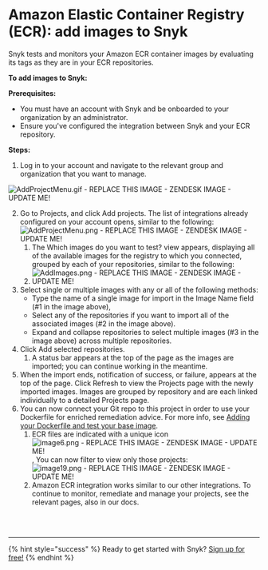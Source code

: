 # Amazon Elastic Container Registry \(ECR\): add images to Snyk

Snyk tests and monitors your Amazon ECR container images by evaluating its tags as they are in your ECR repositories.

**To add images to Snyk:**

**Prerequisites:**

* You must have an account with Snyk and be onboarded to your organization by an administrator.
* Ensure you've configured the integration between Snyk and your ECR repository.

**Steps:**

1. Log in to your account and navigate to the relevant group and organization that you want to manage.

![AddProjectMenu.gif - REPLACE THIS IMAGE - ZENDESK IMAGE - UPDATE ME!](https://support.snyk.io/hc/article_attachments/360007147318/uuid-da316a4a-c823-cf03-f37f-5305446dc970-en.gif/)

2. Go to Projects, and click Add projects. The list of integrations already configured on your account opens, similar to the following: ![AddProjectMenu.png - REPLACE THIS IMAGE - ZENDESK IMAGE - UPDATE ME!](https://support.snyk.io/hc/article_attachments/360007066017/uuid-dd01aab7-482f-0fc2-01de-c2427a14a0e0-en.png/)
   1. The Which images do you want to test? view appears, displaying all of the available images for the registry to which you connected, grouped by each of your repositories, similar to the following:
   2. ![AddImages.png - REPLACE THIS IMAGE - ZENDESK IMAGE - UPDATE ME!](https://support.snyk.io/hc/article_attachments/360007147338/uuid-bd9cf629-f5fb-b28b-1fc1-40df2367a7f9-en.png/)
3. Select single or multiple images with any or all of the following methods:
   * Type the name of a single image for import in the Image Name field \(\#1 in the image above\),
   * Select any of the repositories if you want to import all of the associated images \(\#2 in the image above\).
   * Expand and collapse repositories to select multiple images \(\#3 in the image above\) across multiple repositories.
4. Click Add selected repositories. 
   1. A status bar appears at the top of the page as the images are imported; you can continue working in the meantime. 
5. When the import ends, notification of success, or failure, appears at the top of the page. Click Refresh to view the Projects page with the newly imported images. Images are grouped by repository and are each linked individually to a detailed Projects page.
6. You can now connect your Git repo to this project in order to use your Dockerfile for enriched remediation advice. For more info, see [Adding your Dockerfile and test your base image](https://support.snyk.io/hc/articles/360003916218#UUID-9ab347a6-8af0-ef6c-5ebd-cec21fbfab29/). 
   1. ECR files are indicated with a unique icon![image6.png - REPLACE THIS IMAGE - ZENDESK IMAGE - UPDATE ME!](https://support.snyk.io/hc/article_attachments/360007147358/uuid-31aa2b29-8686-5389-b5fc-1d3bd1176f9c-en.png), You can now filter to view only those projects: ![image19.png - REPLACE THIS IMAGE - ZENDESK IMAGE - UPDATE ME!](https://support.snyk.io/hc/article_attachments/360007066037/uuid-439e3f37-6e4f-0ffa-0c3c-63c56b45ba5a-en.png/)
   2. Amazon ECR integration works similar to our other integrations. To continue to monitor, remediate and manage your projects, see the relevant pages, also in our docs.

 
<br><br><hr>

{% hint style="success" %}
Ready to get started with Snyk? [Sign up for free!](https://snyk.io/login?cta=sign-up&loc=footer&page=support_docs_page)
{% endhint %}